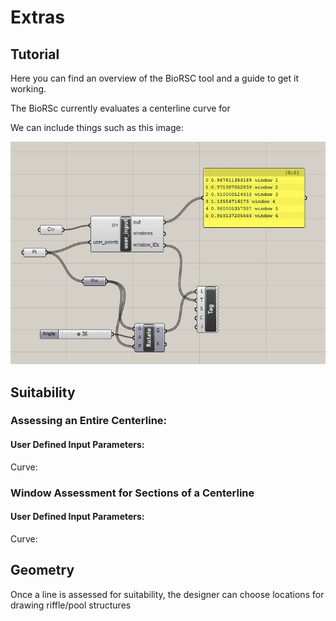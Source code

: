# Extras

## Tutorial

Here you can find an overview of the BioRSC tool and a guide to get it working.

The BioRSc currently evaluates a centerline curve for 

We can include things such as this image:

![alt text](https://github.com/tschlach/BioRSC/blob/master/extra/grasshopper_setup.JPG "this is the image!")

## Suitability

### Assessing an Entire Centerline:

#### User Defined Input Parameters:
Curve:

### Window Assessment for Sections of a Centerline

#### User Defined Input Parameters:
Curve:

## Geometry

Once a line is assessed for suitability, the designer can choose locations for drawing riffle/pool structures